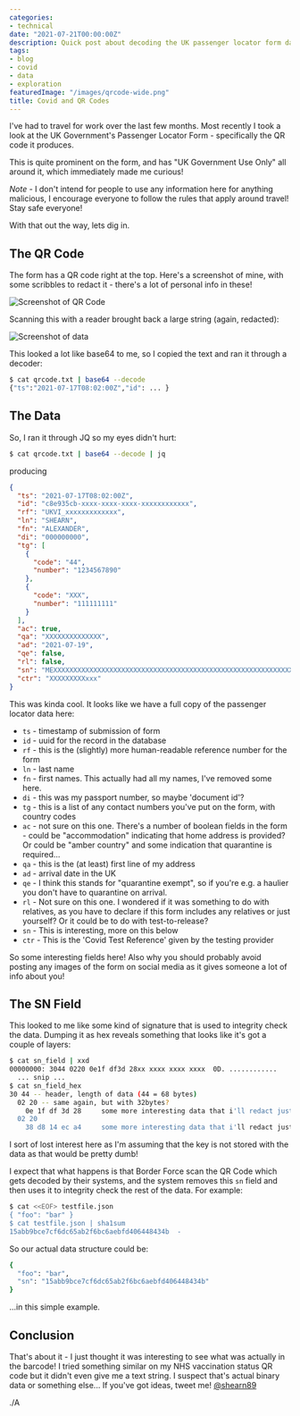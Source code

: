```yaml
---
categories:
- technical
date: "2021-07-21T00:00:00Z"
description: Quick post about decoding the UK passenger locator form data
tags:
- blog
- covid
- data
- exploration
featuredImage: "/images/qrcode-wide.png"
title: Covid and QR Codes
---
```

I've had to travel for work over the last few months. Most recently I took a look at the UK Government's Passenger Locator Form - specifically the QR code it produces.
<!--more-->
This is quite prominent on the form, and has "UK Government Use Only" all around it, which immediately made me curious!

*Note* - I don't intend for people to use any information here for anything malicious, I encourage everyone to follow the rules that apply around travel! Stay safe everyone!

With that out the way, lets dig in.

## The QR Code

The form has a QR code right at the top. Here's a screenshot of mine, with some scribbles to redact it - there's a lot of personal info in these!

![Screenshot of QR Code](/images/passenger-locator-form.png)

Scanning this with a reader brought back a large string (again, redacted):

![Screenshot of data](/images/passenger-qr-code-data.png)

This looked a lot like base64 to me, so I copied the text and ran it through a decoder:

```sh
$ cat qrcode.txt | base64 --decode
{"ts":"2021-07-17T08:02:00Z","id": ... }
```

## The Data

So, I ran it through JQ so my eyes didn't hurt:

```sh
$ cat qrcode.txt | base64 --decode | jq
```
producing
```json
{
  "ts": "2021-07-17T08:02:00Z",
  "id": "c8e935cb-xxxx-xxxx-xxxx-xxxxxxxxxxxx",
  "rf": "UKVI_xxxxxxxxxxxxx",
  "ln": "SHEARN",
  "fn": "ALEXANDER",
  "di": "000000000",
  "tg": [
    {
      "code": "44",
      "number": "1234567890"
    },
    {
      "code": "XXX",
      "number": "111111111"
    }
  ],
  "ac": true,
  "qa": "XXXXXXXXXXXXXX",
  "ad": "2021-07-19",
  "qe": false,
  "rl": false,
  "sn": "MEXXXXXXXXXXXXXXXXXXXXXXXXXXXXXXXXXXXXXXXXXXXXXXXXXXXXXXXXXXXXXXXXXXXXXXXXXXXXXXXXXXXXXXXXeZ+w==",
  "ctr": "XXXXXXXXXxxx"
}
```

This was kinda cool. It looks like we have a full copy of the passenger locator data here:

* `ts` - timestamp of submission of form
* `id` - uuid for the record in the database
* `rf` - this is the (slightly) more human-readable reference number for the form
* `ln` - last name
* `fn` - first names. This actually had all my names, I've removed some here.
* `di` - this was my passport number, so maybe 'document id'?
* `tg` - this is a list of any contact numbers you've put on the form, with country codes
* `ac` - not sure on this one. There's a number of boolean fields in the form - could be "accommodation" indicating that home address is provided? Or could be "amber country" and some indication that quarantine is required...
* `qa` - this is the (at least) first line of my address
* `ad` - arrival date in the UK
* `qe` - I think this stands for "quarantine exempt", so if you're e.g. a haulier you don't have to quarantine on arrival.
* `rl` - Not sure on this one. I wondered if it was something to do with relatives, as you have to declare if this form includes any relatives or just yourself? Or it could be to do with test-to-release?
* `sn` - This is interesting, more on this below
* `ctr` - This is the 'Covid Test Reference' given by the testing provider

So some interesting fields here! Also why you should probably avoid posting any images of the form on social media as it gives someone a lot of info about you!

## The SN Field

This looked to me like some kind of signature that is used to integrity check the data. Dumping it as hex reveals something that looks like it's got a couple of layers:

```sh
$ cat sn_field | xxd
00000000: 3044 0220 0e1f df3d 28xx xxxx xxxx xxxx  0D. ............
  ... snip ...
$ cat sn_field_hex
30 44 -- header, length of data (44 = 68 bytes)
  02 20 -- same again, but with 32bytes?
    0e 1f df 3d 28     some more interesting data that i'll redact just in case            ac c6 fe
  02 20
    38 d8 14 ec a4     some more interesting data that i'll redact just in case            67 99 fb
```

I sort of lost interest here as I'm assuming that the key is not stored with the data as that would be pretty dumb!

I expect that what happens is that Border Force scan the QR Code which gets decoded by their systems, and the system removes this `sn` field and then uses it to integrity check the rest of the data. For example:

```sh
$ cat <<EOF> testfile.json
{ "foo": "bar" }
$ cat testfile.json | sha1sum
15abb9bce7cf6dc65ab2f6bc6aebfd406448434b  -
```

So our actual data structure could be:

```sh
{
  "foo": "bar",
  "sn": "15abb9bce7cf6dc65ab2f6bc6aebfd406448434b"
}
```

...in this simple example.

## Conclusion

That's about it - I just thought it was interesting to see what was actually in the barcode! I tried something similar on my NHS vaccination status QR code but it didn't even give me a text string. I suspect that's actual binary data or something else... If you've got ideas, tweet me! [@shearn89](https://twitter.com/shearn89)

./A
